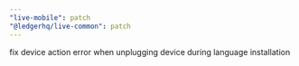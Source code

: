 ```yaml
---
"live-mobile": patch
"@ledgerhq/live-common": patch
---
```


fix device action error when unplugging device during language installation
